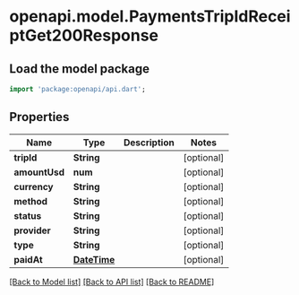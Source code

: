 # openapi.model.PaymentsTripIdReceiptGet200Response

## Load the model package
```dart
import 'package:openapi/api.dart';
```

## Properties
Name | Type | Description | Notes
------------ | ------------- | ------------- | -------------
**tripId** | **String** |  | [optional] 
**amountUsd** | **num** |  | [optional] 
**currency** | **String** |  | [optional] 
**method** | **String** |  | [optional] 
**status** | **String** |  | [optional] 
**provider** | **String** |  | [optional] 
**type** | **String** |  | [optional] 
**paidAt** | [**DateTime**](DateTime.md) |  | [optional] 

[[Back to Model list]](../README.md#documentation-for-models) [[Back to API list]](../README.md#documentation-for-api-endpoints) [[Back to README]](../README.md)


